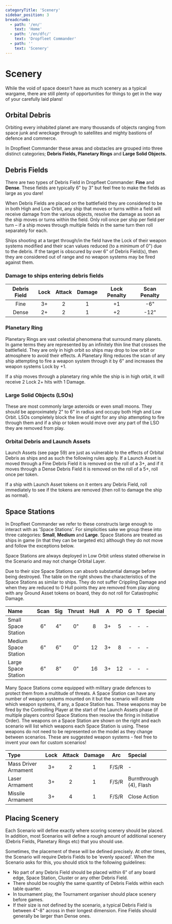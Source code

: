 ```yaml
---
categoryTitle: 'Scenery'
sidebar_position: 3
breadcrumb:
  - path: '/en/'
    text: 'Home'
  - path: '/en/dfc/'
    text: 'Dropfleet Commander'
  - path: ''
    text: 'Scenery'
---
```


# Scenery

While the void of space doesn't have as much scenery as a typical wargame, there are still plenty of opportunities for things to get in the way of your carefully laid plans!

## Orbital Debris

Orbiting every inhabited planet are many thousands of objects ranging from space junk and wreckage through to satellites and mighty bastions of defence and commerce.

In Dropfleet Commander these areas and obstacles are grouped into three distinct categories; **Debris Fields, Planetary Rings** and **Large Solid Objects.**

## Debris Fields

There are two types of Debris Field in Dropfleet Commander: **Fine** and **Dense**. These fields are typically 6" by 3" but feel free to make the fields as large as you dare!

When Debris Fields are placed on the battlefield they are considered to be in both High and Low Orbit, any ship that moves or turns within a field will receive damage from the various objects, resolve the damage as soon as the ship moves or turns within the field. Only roll once per ship per field per turn – if a ship moves through multiple fields in the same turn then roll separately for each.

Ships shooting at a target through/in the field have the Lock of their weapon systems modified and their scan values reduced
(to a minimum of 0") due to the debris. If the target is obscured by over 6" of Debris Field(s), then they are considered out of range and no weapon systems may be fired against them.

### Damage to ships entering debris fields

|Debris Field|Lock|Attack|Damage|Lock Penalty|Scan Penalty|
| :-: | :-: | :-: | :-: | :-: | :-: |
|Fine|3+|2|1|+1|-6"|
|Dense|2+|2|1|+2|-12"|

### Planetary Ring

Planetary Rings are vast celestial phenomena that surround many planets. In game terms they are represented by an infinitely thin line that crosses the battlefield. They are only in high orbit so ships may drop to low orbit or atmosphere to avoid their effects. A Planetary Ring reduces the scan of any ship attempting to fire a weapon system through it by 6" and increases the weapon systems Lock by +1.

If a ship moves through a planetary ring while the ship is in high orbit, it will receive 2 Lock 2+ hits with 1 Damage.

### Large Solid Objects (LSOs)

These are most commonly large asteroids or even small moons. They should be approximately 2" to 6" in radius and occupy both High and Low Orbit. LSOs completely block the line of sight for any ship attempting to fire through them and if a ship or token would move over any part of the LSO they are removed from play.

### Orbital Debris and Launch Assets

Launch Assets (see page 59) are just as vulnerable to the effects of Orbital Debris as ships and as such the following rules apply. If a Launch Asset is moved through a Fine Debris Field it is removed on the roll of a 3+, and if it moves through a Dense Debris Field it is removed on the roll of a 5+, roll once per token.

If a ship with Launch Asset tokens on it enters any Debris Field, roll immediately to see if the tokens are removed (then roll to damage the ship as normal).

## Space Stations

In Dropfleet Commander we refer to these constructs large enough to interact with as 'Space Stations'. For simplicities sake we group these into three categories: **Small**, **Medium** and **Large**. Space Stations are treated as ships in game (in that they can be targeted etc) although they do not move and follow the exceptions below.

Space Stations are always deployed in Low Orbit unless stated otherwise in the Scenario and may not change Orbital Layer.

Due to their size Space Stations can absorb substantial damage before being destroyed. The table on the right shows the characteristics of the Space Stations as similar to ships. They do not suffer Crippling Damage and when they are reduced to 0 Hull points they are removed from play along with any Ground Asset tokens on board, they do not roll for Catastrophic Damage.

|Name|Scan|Sig|Thrust|Hull|A|PD|G|T|Special|
| :- | :-: | :-: | :-: | :-: | :-: | :-: | :-: | :-: | :- |
|Small Space Station|6"|4"|0"|8|3+|5|-|-|-|
|Medium Space Station|6"|6"|0"|12|3+|8|-|-|-|
|Large Space Station|6"|8"|0"|16|3+|12|-|-|-|

Many Space Stations come equipped with military grade defences to protect them from a multitude of threats. A Space Station can have any number of weapon systems mounted on it but the scenario will dictate which weapon systems, if any, a Space Station has. These weapons may be fired by the Controlling Player at the start of the Launch Assets phase (if multiple players control Space Stations then resolve the firing in Initiative Order). The weapons on a Space Station are shown on the right and each scenario will list which weapons each Space Station is using. These weapons do not need to be represented on the model as they change between scenarios. These are suggested weapon systems - feel free to invent your own for custom scenarios!

|Type|Lock|Attack|Damage|Arc|Special|
| :- | :-: | :-: | :-: | :-: | :- |
|Mass Driver Armament|3+|2|1|F/S/R|-|
|Laser Armament|3+|2|1|F/S/R|Burnthrough (4), Flash|
|Missile Armament|3+|4|1|F/S/R|Close Action|

## Placing Scenery

Each Scenario will define exactly where scoring scenery should be placed. In addition, most Scenarios will define a rough amount of additional scenery (Debris Fields, Planetary Rings etc) that you should use.

Sometimes, the placement of these will be defined precisely. At other times, the Scenario will require Debris Fields to be 'evenly spaced'. When the Scenario asks for this, you should stick to the following guidelines:

* No part of any Debris Field should be placed within 6" of any board edge, Space Station, Cluster or any other Debris Field.
* There should be roughly the same quantity of Debris Fields within each table quarter.
* In tournament play, the Tournament organiser should place scenery before games.
* If their size is not defined by the scenario, a typical Debris Field is between 4"-8" across in their longest dimension. Fine Fields should generally be larger than Dense ones.
